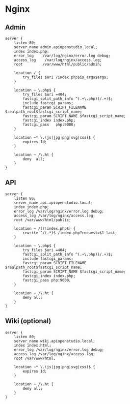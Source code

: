 Nginx
=====

Admin
-----

    server {
        listen 80;
        server_name admin.apiopenstudio.local;
        index index.php;
        error_log    /var/log/nginx/error.log debug;
        access_log    /var/log/nginx/access.log;
        root         /var/www/html/public/admin;
            
        location / {
            try_files $uri /index.php$is_args$args;
        }
    
        location ~ \.php$ {
            try_files $uri =404;
            fastcgi_split_path_info ^(.+\.php)(/.+)$;
            include fastcgi_params;
            fastcgi_param SCRIPT_FILENAME $realpath_root$fastcgi_script_name;
            fastcgi_param SCRIPT_NAME $fastcgi_script_name;
            fastcgi_index index.php;
            fastcgi_pass   php:9000;
        }
    
        location ~* \.(js|jpg|png|svg|css)$ {
            expires 1d;
        }
        
        location ~ /\.ht {
            deny  all;
        }
    }

API
---

    server {
        listen 80;
        server_name api.apiopenstudio.local;
        index index.php;
        error_log /var/log/nginx/error.log debug;
        access_log /var/log/nginx/access.log;
        root /var/www/html/public;
    
        location ~ /(?!index.php$) {
            rewrite ^/(.*)$ /index.php?request=$1 last;
        }
    
        location ~ \.php$ {
            try_files $uri =404;
            fastcgi_split_path_info ^(.+\.php)(/.+)$;
            include fastcgi_params;
            fastcgi_param SCRIPT_FILENAME $realpath_root$fastcgi_script_name;
            fastcgi_param SCRIPT_NAME $fastcgi_script_name;
            fastcgi_index index.php;
            fastcgi_pass php:9000;
        }
        
        location ~ /\.ht {
            deny all;
        }
    }

Wiki (optional)
---------------

    server {
        listen 80;
        server_name wiki.apiopenstudio.local;
        index index.html;
        error_log /var/log/nginx/error.log debug;
        access_log /var/log/nginx/access.log;
        root /var/www/html;
    
        location ~* \.(js|jpg|png|svg|css)$ {
            expires 1d;
        }
        
        location ~ /\.ht {
            deny all;
        }
    }
